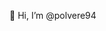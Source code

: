 👋 Hi, I’m @polvere94

<!---
polvere94/polvere94 is a ✨ special ✨ repository because its `README.md` (this file) appears on your GitHub profile.
You can click the Preview link to take a look at your changes.
--->
